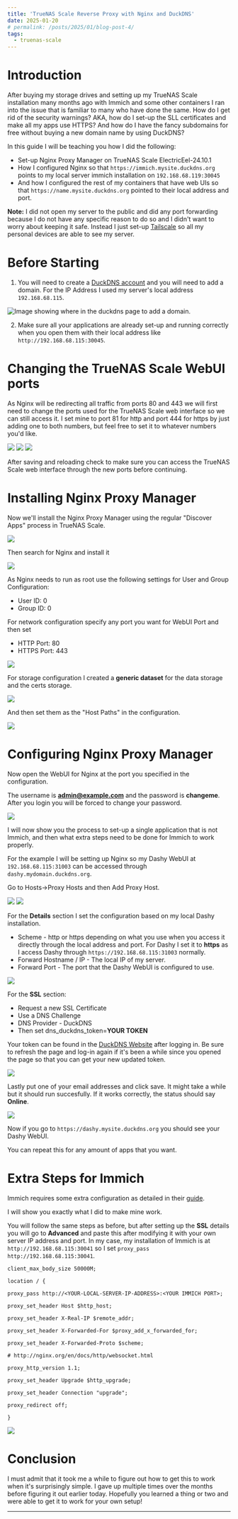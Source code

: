 ```yaml
---
title: 'TrueNAS Scale Reverse Proxy with Nginx and DuckDNS'
date: 2025-01-20
# permalink: /posts/2025/01/blog-post-4/
tags:
  - truenas-scale
---
```


# Introduction
After buying my storage drives and setting up my TrueNAS Scale installation many months ago with Immich and some other containers I ran into the issue that is familiar to many who have done the same. How do I get rid of the security warnings? AKA, how do I set-up the SLL certificates and make all my apps use HTTPS? And how do I have the fancy subdomains for free without buying a new domain name by using DuckDNS?

In this guide I will be teaching you how I did the following:
* Set-up Nginx Proxy Manager on TrueNAS Scale ElectricEel-24.10.1
* How I configured Nginx so that ```https://immich.mysite.duckdns.org``` points to my local server immich installation on ```192.168.68.119:30045```
* And how I configured the rest of my containers that have web UIs so that ```https://name.mysite.duckdns.org``` pointed to their local address and port.

**Note:** I did not open my server to the public and did any port forwarding because I do not have any specific reason to do so and I didn't want to worry about keeping it safe. Instead I just set-up [Tailscale](https://tailscale.com/) so all my personal devices are able to see my server.

# Before Starting
1. You will need to create a [DuckDNS account](https://www.duckdns.org/) and you will need to add a domain. For the IP Address I used my server's local address ```192.168.68.115```.

![Image showing where in the duckdns page to add a domain.](../images/posts/duckdns.png)

2. Make sure all your applications are already set-up and running correctly when you open them with their local address like ```http://192.168.68.115:30045```.

# Changing the TrueNAS Scale WebUI ports
As Nginx will be redirecting all traffic from ports 80 and 443 we will first need to change the ports used for the TrueNAS Scale web interface so we can still access it. I set mine to port 81 for http and port 444 for https by just adding one to both numbers, but feel free to set it to whatever numbers you'd like.

![](../images/posts/truenas-general-settings.png)
![](../images/posts/truenas-gui-settings.png)
![](../images/posts/truenas-gui-ports.png)

After saving and reloading check to make sure you can access the TrueNAS Scale web interface through the new ports before continuing.

# Installing Nginx Proxy Manager
Now we'll install the Nginx Proxy Manager using the regular "Discover Apps" process in TrueNAS Scale.

![](../images/posts/truenas-discover-apps.png)

Then search for Nginx and install it

![](../images/posts/truenas-install-nginx.png)

As Nginx needs to run as root use the following settings for User and Group Configuration:
* User ID: 0
* Group ID: 0

For network configuration specify any port you want for WebUI Port and then set
* HTTP Port: 80
* HTTPS Port: 443

![](../images/posts/truenas-nginx-config-1.png)

For storage configuration I created a **generic dataset** for the data storage and the certs storage.

![](../images/posts/truenas-nginx-dataset.png)

And then set them as the "Host Paths" in the configuration.

![](../images/posts/truenas-nginx-config-2.png)

# Configuring Nginx Proxy Manager
Now open the WebUI for Nginx at the port you specified in the configuration.

The username is **admin@example.com** and the password is **changeme**. After you login you will be forced to change your password.

![](../images/posts/truenas-nginx-homepage.png)

I will now show you the process to set-up a single application that is not Immich, and then what extra steps need to be done for Immich to work properly.

For the example I will be setting up Nginx so my Dashy WebUI at ```192.168.68.115:31003``` can be accessed through ```dashy.mydomain.duckdns.org```.

Go to Hosts->Proxy Hosts and then Add Proxy Host.

![](../images/posts/truenas-nginx-proxy-hosts.png)
![](../images/posts/truenas-nginx-add-proxy-host.png)

For the **Details** section I set the configuration based on my local Dashy installation.
* Scheme - http or https depending on what you use when you access it directly through the local address and port. For Dashy I set it to **https** as I access Dashy through ```https://192.168.68.115:31003``` normally.
* Forward Hostname / IP - The local IP of my server.
* Forward Port - The port that the Dashy WebUI is configured to use.

![](../images/posts/truenas-nginx-dashy-1.png)

For the **SSL** section:
* Request a new SSL Certificate
* Use a DNS Challenge
* DNS Provider - DuckDNS
* Then set dns_duckdns_token=**YOUR TOKEN**

Your token can be found in the [DuckDNS Website](https://www.duckdns.org) after logging in. Be sure to refresh the page and log-in again if it's been a while since you opened the page so that you can get your new updated token.

![](../images/posts/truenas-nginx-dashy-2.png)

Lastly put one of your email addresses and click save. It might take a while but it should run succesfully. If it works correctly, the status should say **Online**.

![](../images/posts/truenas-nginx-correct.png)

Now if you go to ```https://dashy.mysite.duckdns.org``` you should see your Dashy WebUI.

You can repeat this for any amount of apps that you want.

# Extra Steps for Immich
Immich requires some extra configuration as detailed in their [guide](https://immich.app/docs/administration/reverse-proxy/).

I will show you exactly what I did to make mine work.

You will follow the same steps as before, but after setting up the **SSL** details you will go to **Advanced** and paste this after modifying it with your own server IP address and port. In my case, my installation of Immich is at ```http://192.168.68.115:30041``` so I set ```proxy_pass http://192.168.68.115:30041```.

```
client_max_body_size 50000M;

location / {

proxy_pass http://<YOUR-LOCAL-SERVER-IP-ADDRESS>:<YOUR IMMICH PORT>;

proxy_set_header Host $http_host;

proxy_set_header X-Real-IP $remote_addr;

proxy_set_header X-Forwarded-For $proxy_add_x_forwarded_for;

proxy_set_header X-Forwarded-Proto $scheme;

# http://nginx.org/en/docs/http/websocket.html

proxy_http_version 1.1;

proxy_set_header Upgrade $http_upgrade;

proxy_set_header Connection "upgrade";

proxy_redirect off;

} 

```

![](../images/posts/truenas-nginx-immich-advanced.png)

# Conclusion
I must admit that it took me a while to figure out how to get this to work when it's surprisingly simple. I gave up multiple times over the months before figuring it out earlier today. Hopefully you learned a thing or two and were able to get it to work for your own setup!

------